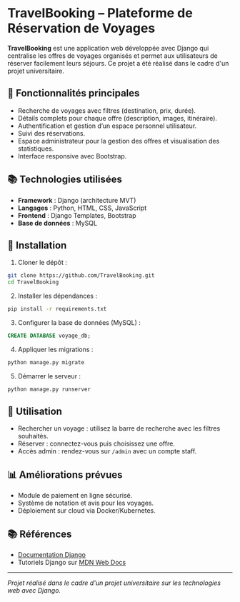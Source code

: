 # TravelBooking – Plateforme de Réservation de Voyages

**TravelBooking** est une application web développée avec Django qui centralise les offres de voyages organisés et permet aux utilisateurs de réserver facilement leurs séjours. Ce projet a été réalisé dans le cadre d'un projet universitaire.

## 🚀 Fonctionnalités principales

* Recherche de voyages avec filtres (destination, prix, durée).
* Détails complets pour chaque offre (description, images, itinéraire).
* Authentification et gestion d’un espace personnel utilisateur.
* Suivi des réservations.
* Espace administrateur pour la gestion des offres et visualisation des statistiques.
* Interface responsive avec Bootstrap.

## 📚 Technologies utilisées

* **Framework** : Django (architecture MVT)
* **Langages** : Python, HTML, CSS, JavaScript
* **Frontend** : Django Templates, Bootstrap
* **Base de données** : MySQL



## 📖 Installation

1. Cloner le dépôt :

```bash
git clone https://github.com/TravelBooking.git
cd TravelBooking
```

2. Installer les dépendances :

```bash
pip install -r requirements.txt
```

3. Configurer la base de données (MySQL) :

```sql
CREATE DATABASE voyage_db;
```

4. Appliquer les migrations :

```bash
python manage.py migrate
```

5. Démarrer le serveur :

```bash
python manage.py runserver
```

## 📍 Utilisation

* Rechercher un voyage : utilisez la barre de recherche avec les filtres souhaités.
* Réserver : connectez-vous puis choisissez une offre.
* Accès admin : rendez-vous sur `/admin` avec un compte staff.



## 📊 Améliorations prévues

* Module de paiement en ligne sécurisé.
* Système de notation et avis pour les voyages.
* Déploiement sur cloud via Docker/Kubernetes.

## 📚 Références

* [Documentation Django](https://docs.djangoproject.com)
* Tutoriels Django sur [MDN Web Docs](https://developer.mozilla.org/fr/docs/Learn/Server-side/Django)

---

*Projet réalisé dans le cadre d'un projet universitaire sur les technologies web avec Django.*
